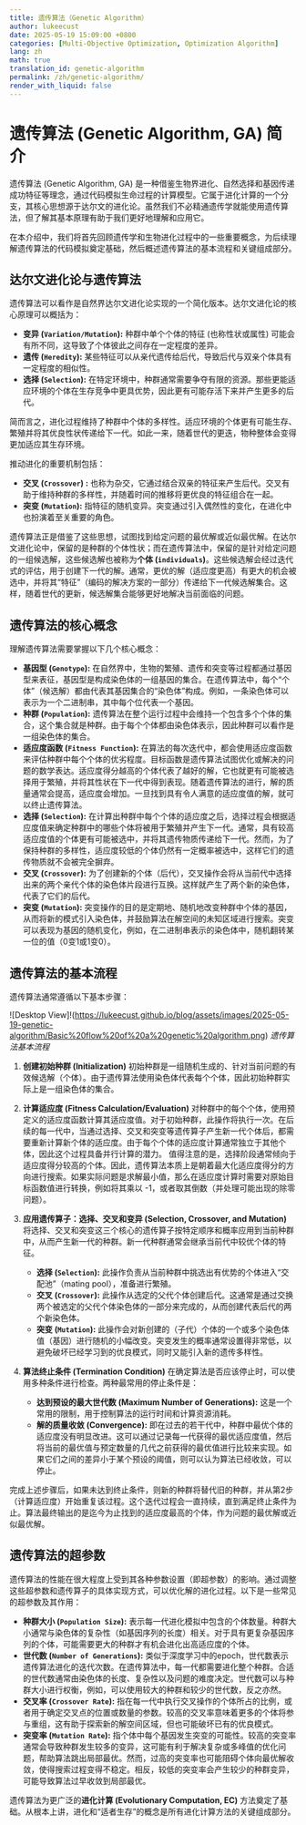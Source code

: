 ```yaml
---
title: 遗传算法（Genetic Algorithm）
author: lukeecust
date: 2025-05-19 15:09:00 +0800
categories: [Multi-Objective Optimization, Optimization Algorithm]
lang: zh
math: true
translation_id: genetic-algorithm
permalink: /zh/genetic-algorithm/
render_with_liquid: false
---
```


# 遗传算法 (Genetic Algorithm, GA) 简介

遗传算法 (Genetic Algorithm, GA) 是一种借鉴生物界进化、自然选择和基因传递成功特征等理念，通过代码模拟生命过程的计算模型。它属于进化计算的一个分支，其核心思想源于达尔文的进化论。虽然我们不必精通遗传学就能使用遗传算法，但了解其基本原理有助于我们更好地理解和应用它。

在本介绍中，我们将首先回顾遗传学和生物进化过程中的一些重要概念，为后续理解遗传算法的代码模拟奠定基础，然后概述遗传算法的基本流程和关键组成部分。

## 达尔文进化论与遗传算法

遗传算法可以看作是自然界达尔文进化论实现的一个简化版本。达尔文进化论的核心原理可以概括为：

*   **变异 (`Variation/Mutation`):** 种群中单个个体的特征 (也称性状或属性) 可能会有所不同，这导致了个体彼此之间存在一定程度的差异。
*   **遗传 (`Heredity`):** 某些特征可以从亲代遗传给后代，导致后代与双亲个体具有一定程度的相似性。
*   **选择 (`Selection`):** 在特定环境中，种群通常需要争夺有限的资源。那些更能适应环境的个体在生存竞争中更具优势，因此更有可能存活下来并产生更多的后代。

简而言之，进化过程维持了种群中个体的多样性。适应环境的个体更有可能生存、繁殖并将其优良性状传递给下一代。如此一来，随着世代的更迭，物种整体会变得更加适应其生存环境。

推动进化的重要机制包括：

*   **交叉 (`Crossover`) :** 也称为杂交，它通过结合双亲的特征来产生后代。交叉有助于维持种群的多样性，并随着时间的推移将更优良的特征组合在一起。
*   **突变 (`Mutation`):** 指特征的随机变异。突变通过引入偶然性的变化，在进化中也扮演着至关重要的角色。

遗传算法正是借鉴了这些思想，试图找到给定问题的最优解或近似最优解。在达尔文进化论中，保留的是种群的个体性状；而在遗传算法中，保留的是针对给定问题的一组候选解，这些候选解也被称为**个体 (`individuals`)**。这些候选解会经过迭代式的评估，用于创建下一代的解。通常，更优的解（适应度更高）有更大的机会被选中，并将其“特征”（编码的解决方案的一部分）传递给下一代候选解集合。这样，随着世代的更新，候选解集合能够更好地解决当前面临的问题。

## 遗传算法的核心概念

理解遗传算法需要掌握以下几个核心概念：

*   **基因型 (`Genotype`):** 在自然界中，生物的繁殖、遗传和突变等过程都通过基因型来表征，基因型是构成染色体的一组基因的集合。在遗传算法中，每个“个体”（候选解）都由代表其基因集合的“染色体”构成。例如，一条染色体可以表示为一个二进制串，其中每个位代表一个基因。
*   **种群 (`Population`):** 遗传算法在整个运行过程中会维持一个包含多个个体的集合，这个集合就是种群。由于每个个体都由染色体表示，因此种群可以看作是一组染色体的集合。
*   **适应度函数 (`Fitness Function`):** 在算法的每次迭代中，都会使用适应度函数来评估种群中每个个体的优劣程度。目标函数是遗传算法试图优化或解决的问题的数学表达。适应度得分越高的个体代表了越好的解，它也就更有可能被选择用于繁殖，并将其性状在下一代中得到表现。随着遗传算法的进行，解的质量通常会提高，适应度会增加。一旦找到具有令人满意的适应度值的解，就可以终止遗传算法。
*   **选择 (`Selection`):** 在计算出种群中每个个体的适应度之后，选择过程会根据适应度值来确定种群中的哪些个体将被用于繁殖并产生下一代。通常，具有较高适应度值的个体更有可能被选中，并将其遗传物质传递给下一代。然而，为了保持种群的多样性，适应度较低的个体仍然有一定概率被选中，这样它们的遗传物质就不会被完全摒弃。
*   **交叉 (`Crossover`):** 为了创建新的个体（后代），交叉操作会将从当前代中选择出来的两个亲代个体的染色体片段进行互换。这样就产生了两个新的染色体，代表了它们的后代。
*   **突变 (`Mutation`):** 突变操作的目的是定期地、随机地改变种群中个体的基因，从而将新的模式引入染色体，并鼓励算法在解空间的未知区域进行搜索。突变可以表现为基因的随机变化，例如，在二进制串表示的染色体中，随机翻转某一位的值（0变1或1变0）。

## 遗传算法的基本流程

遗传算法通常遵循以下基本步骤：

![Desktop View]!(https://lukeecust.github.io/blog/assets/images/2025-05-19-genetic-algorithm/Basic%20flow%20of%20a%20genetic%20algorithm.png)
_遗传算法基本流程_

1.  **创建初始种群 (Initialization)**
    初始种群是一组随机生成的、针对当前问题的有效候选解（个体）。由于遗传算法使用染色体代表每个个体，因此初始种群实际上是一组染色体的集合。

2.  **计算适应度 (Fitness Calculation/Evaluation)**
    对种群中的每个个体，使用预定义的适应度函数计算其适应度值。对于初始种群，此操作将执行一次。在后续的每一代中，当通过选择、交叉和突变等遗传算子产生新一代个体后，都需要重新计算新个体的适应度。由于每个个体的适应度计算通常独立于其他个体，因此这个过程具备并行计算的潜力。
    值得注意的是，选择阶段通常倾向于适应度得分较高的个体。因此，遗传算法本质上是朝着最大化适应度得分的方向进行搜索。如果实际问题是求解最小值，那么在适应度计算时需要对原始目标函数值进行转换，例如将其乘以 -1，或者取其倒数（并处理可能出现的除零问题）。

3.  **应用遗传算子：选择、交叉和变异 (Selection, Crossover, and Mutation)**
    将选择、交叉和突变这三个核心的遗传算子按特定顺序和概率应用到当前种群中，从而产生新一代的种群。新一代种群通常会继承当前代中较优个体的特征。
    *   **选择 (`Selection`):** 此操作负责从当前种群中挑选出有优势的个体进入“交配池”（mating pool），准备进行繁殖。
    *   **交叉 (`Crossover`):** 此操作从选定的父代个体创建后代。这通常是通过交换两个被选定的父代个体染色体的一部分来完成的，从而创建代表后代的两个新染色体。
    *   **突变 (`Mutation`):** 此操作会对新创建的（子代）个体的一个或多个染色体值（基因）进行随机的小幅改变。突变发生的概率通常设置得非常低，以避免破坏已经学习到的优良模式，同时又能引入新的遗传多样性。

4.  **算法终止条件 (Termination Condition)**
    在确定算法是否应该停止时，可以使用多种条件进行检查。两种最常用的停止条件是：
    *   **达到预设的最大世代数 (Maximum Number of Generations):** 这是一个常用的限制，用于控制算法的运行时间和计算资源消耗。
    *   **解的质量收敛 (Convergence):** 即在过去的若干代中，种群中最优个体的适应度没有明显改进。这可以通过记录每一代获得的最优适应度值，然后将当前的最优值与预定数量的几代之前获得的最优值进行比较来实现。如果它们之间的差异小于某个预设的阈值，则可以认为算法已经收敛，可以停止。

完成上述步骤后，如果未达到终止条件，则新的种群将替代旧的种群，并从第2步（计算适应度）开始重复该过程。这个迭代过程会一直持续，直到满足终止条件为止。算法最终输出的是迄今为止找到的适应度最高的个体，作为问题的最优解或近似最优解。


## 遗传算法的超参数

遗传算法的性能在很大程度上受到其各种参数设置（即超参数）的影响。通过调整这些超参数和遗传算子的具体实现方式，可以优化解的进化过程。以下是一些常见的超参数及其作用：

*   **种群大小 (`Population Size`):** 表示每一代进化模拟中包含的个体数量。种群大小通常与染色体的复杂性（如基因序列的长度）相关。对于具有更复杂基因序列的个体，可能需要更大的种群才有机会进化出高适应度的个体。
*   **世代数 (`Number of Generations`):** 类似于深度学习中的epoch，世代数表示遗传算法进化的迭代次数。在遗传算法中，每一代都需要进化整个种群。合适的世代数通常由染色体的长度、复杂性以及问题的难度决定。世代数可以与种群大小进行权衡，例如，可以使用较大的种群和较少的世代数，反之亦然。
*   **交叉率 (`Crossover Rate`):** 指在每一代中执行交叉操作的个体所占的比例，或者用于确定交叉点的位置或数量的参数。较高的交叉率意味着更多的个体将参与重组，这有助于探索新的解空间区域，但也可能破坏已有的优良模式。
*   **突变率 (`Mutation Rate`):** 指个体中每个基因发生突变的可能性。较高的突变率通常会导致种群发生较多的变异，这可能有利于解决复杂或多峰值的优化问题，帮助算法跳出局部最优。然而，过高的突变率也可能阻碍个体向最优解收敛，使得搜索过程变得不稳定。相反，较低的突变率会产生较少的种群变异，可能导致算法过早收敛到局部最优。


遗传算法为更广泛的**进化计算 (Evolutionary Computation, EC)** 方法奠定了基础。从根本上讲，进化和“适者生存”的概念是所有进化计算方法的关键组成部分。